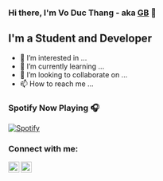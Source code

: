 ### Hi there, I'm Vo Duc Thang - aka [GB](https://github.com/voducthang16) 🌸

## I'm a Student and Developer

- 👀 I’m interested in ...
- 🌱 I’m currently learning ...
- 💞️ I’m looking to collaborate on ...
- 📫 How to reach me ...

### Spotify Now Playing 🎧
[![Spotify](https://spotifyv2-diz2zxe0y-voducthang16.vercel.app/api/spotify)](https://open.spotify.com/user/p9jfubpnhgtylno8k5fj64vqm)


### Connect with me:

[<img align="left" alt="GB | Twitter" width="22px" src="https://cdn.jsdelivr.net/npm/simple-icons@v3/icons/twitter.svg" />](https://twitter.com/voducthang16)
[<img align="left" alt="GB | Instagram" width="22px" src="https://cdn.jsdelivr.net/npm/simple-icons@v3/icons/instagram.svg" />](https://www.instagram.com/voducthang__/)
